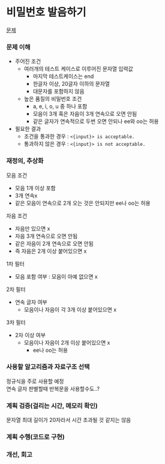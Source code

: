 # 비밀번호 발음하기
[문제](https://www.acmicpc.net/problem/4659)

### 문제 이해
- 주어진 조건  
  - 여러개의 테스트 케이스로 이루어진 문자열 입력값  
    - 마지막 테스트케이스는 end  
    - 한글자 이상, 20글자 이하의 문자열  
    - 대문자를 포함하지 않음  
  - 높은 품질의 비밀번호 조건  
    - a, e, i, o, u 중 하나 포함  
    - 모음이 3개 혹은 자음이 3개 연속으로 오면 안됨  
    - 같은 글자가 연속적으로 두번 오면 안되나 ee와 oo는 허용  
- 필요한 결과 
  - 조건을 통과한 경우 : `<{input}> is acceptable.`  
  - 통과하지 않은 경우 : `<{input}> is not acceptable.`

### 재정의, 추상화
모음 조건  
  - 모음 1개 이상 포함  
  - 3개 연속x  
  - 같은 모음이 연속으로 2개 오는 것은 안되지만 ee나 oo는 허용  

자음 조건  
  - 자음만 있으면 x  
  - 자음 3개 연속으로 오면 안됨  
  - 같은 자음이 2개 연속으로 오면 안됨  
  - 즉 자음은 2개 이상 붙어있으면 x  

1차 필터  
- 모음 포함 여부 : 모음이 아예 없으면 x  

2차 필터  
- 연속 글자 여부  
  - 모음이나 자음이 각 3개 이상 붙어있으면 x  

3차 필터  
- 2자 이상 여부  
  - 모음이나 자음이 2개 이상 붙어있으면 x  
    - ee나 oo는 허용  

### 사용할 알고리즘과 자료구조 선택
정규식을 주로 사용할 예정  
연속 글자 판별할때 반복문을 사용할수도..?  

### 계획 검증(걸리는 시간, 메모리 확인) 
문자열 최대 길이가 20자라서 시간 초과될 것 같지는 않음 

### 계획 수행(코드로 구현)

### 개선, 회고
